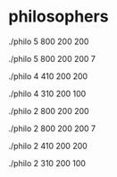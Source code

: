 # philosophers

./philo 5 800 200 200

./philo 5 800 200 200 7

./philo 4 410 200 200

./philo 4 310 200 100


./philo 2 800 200 200

./philo 2 800 200 200 7

./philo 2 410 200 200

./philo 2 310 200 100

